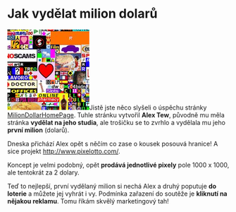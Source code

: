 <!--
title : Jak vydělat milion dolarů
author : Roman Ožana <ozana@omdesign.cz>
date : 27.12.2006 14:24:39
tags : webdesign
-->

# Jak vydělat milion dolarů

<img class="alignright" style="display: inline; width: 186px; height: 182px;" title="Ukázka MilionDollarHomePage" src="milionhomepage.jpg" alt="Ukázka MilionDollarHomePage" width="186" height="182" />Jistě jste něco slyšeli o úspěchu stránky [MilionDollarHomePage][1]. Tuhle stránku vytvořil **Alex Tew**, původně mu měla stránka **vydělat na jeho studia**, ale trošičku se to zvrhlo a vydělala mu jeho **první milion** (dolarů).

Dneska přichází Alex opět s něčím co zase o kousek posouvá hranice! A sice projekt <http://www.pixelotto.com/>.

Koncept je velmi podobný, opět **prodává jednotlivé pixely** pole 1000 x 1000, ale tentokrát za 2 dolary.

Teď to nejlepší, první vydělaný milion si nechá Alex a druhý poputuje **do loterie** a můžete jej vyhrát i vy. Podmínka zařazení do soutěže je **kliknutí na nějakou reklamu**. Tomu říkám skvělý marketingový tah!

 [1]: http://www.milliondollarhomepage.com/ "Odkaz na stránku co vidělal milion dolarů prodejem pixelů"